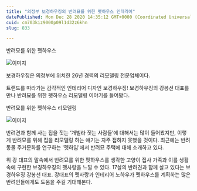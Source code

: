 ```yaml
---
title: "의정부 보경하우징의 반려묘를 위한 펫하우스 인테리어"
datePublished: Mon Dec 28 2020 14:35:12 GMT+0000 (Coordinated Universal Time)
cuid: cm703kiz9000p09l1d32z6khn
slug: 833

---
```



반려묘를 위한 펫하우스

![이미지](https://cdn.hashnode.com/res/hashnode/image/upload/v1739255079692/c86f5013-bbbe-4d2e-b88f-9802abe49844.jpeg)

보경하우징은 의정부에 위치한 26년 경력의 리모델링 전문업체이다.

트랜드를 따라가는 감각적인 인테리어 디자인 보경하우징! 보경하우징의 강봉선 대표를 만나 반려묘를 위한 펫하우스 리모델링 이야기를 들어봤다.

반려묘를 위한 펫하우스 리모델링

![이미지](https://cdn.hashnode.com/res/hashnode/image/upload/v1739255081738/25e18dfe-c21b-4268-9fa6-3f2446af446f.jpeg)

반려견과 함께 사는 집을 짓는 ‘개빌라 짓는 사람들’에 대해서는 많이 들어봤지만, 이렇게 반려묘를 위해 집을 리모델링 하는 얘기는 자주 접하지 못했을 것이다. 최근에는 반려동물 주거문화를 연구하는 '펫하임'에서 반려묘 주택에 대해 소개하고 있다.

위 강 대표의 말속에서 반려묘를 위한 펫하우스를 생각한 고양이 집사 가족과 이를 생활속에 구현한 보경하우징의 펫사랑을 느낄 수 있다. 17살의 반려견과 함께 살고 있다는 보경하우징 강봉선 대표. 강대표의 펫사랑과 인테리어 노하우가 펫하우스를 계획하는 많은 반려인들에게도 도움을 주길 기대해본다.